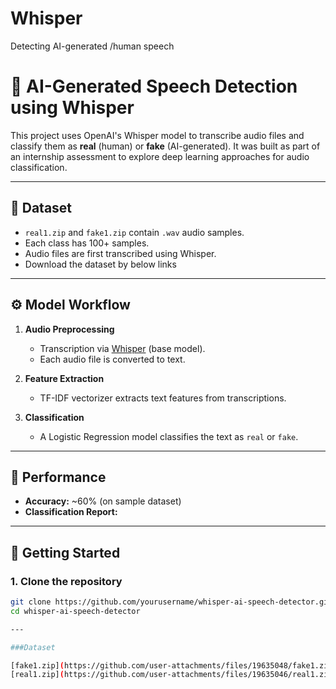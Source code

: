 # Whisper
Detecting AI-generated /human speech
# 🧠 AI-Generated Speech Detection using Whisper

This project uses OpenAI's Whisper model to transcribe audio files and classify them as **real** (human) or **fake** (AI-generated). It was built as part of an internship assessment to explore deep learning approaches for audio classification.

---

## 📂 Dataset

- `real1.zip` and `fake1.zip` contain `.wav` audio samples.
- Each class has 100+ samples.
- Audio files are first transcribed using Whisper.
- Download the dataset by below links

---

## ⚙️ Model Workflow

1. **Audio Preprocessing**  
   - Transcription via [Whisper](https://github.com/openai/whisper) (base model).
   - Each audio file is converted to text.

2. **Feature Extraction**  
   - TF-IDF vectorizer extracts text features from transcriptions.

3. **Classification**  
   - A Logistic Regression model classifies the text as `real` or `fake`.

---

## 🧪 Performance

- **Accuracy:** ~60% (on sample dataset)
- **Classification Report:**


---

## 🚀 Getting Started

### 1. Clone the repository
```bash
git clone https://github.com/yourusername/whisper-ai-speech-detector.git
cd whisper-ai-speech-detector

---

###Dataset

[fake1.zip](https://github.com/user-attachments/files/19635048/fake1.zip)
[real1.zip](https://github.com/user-attachments/files/19635046/real1.zip)
